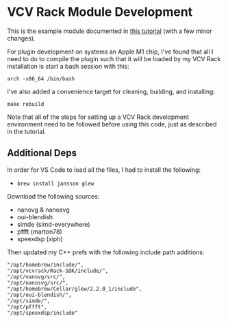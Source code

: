# VCV Rack Module Development

This is the example module documented in [this tutorial](https://vcvrack.com/manual/PluginDevelopmentTutorial) (with a few minor changes).

For plugin development on systems an Apple M1 chip, I've found that all I need to do to compile the plugin such that it will be loaded by my VCV Rack installation is start a bash session with this:

```shell
arch -x86_64 /bin/bash
```

I've also added a convenience target for cleaning, building, and installing:

```shell
make rebuild
```

Note that all of the steps for setting up a VCV Rack development environment need to be followed before using this code, just as described in the tutorial.

## Additional Deps

In order for VS Code to load all the files, I had to install the following:

* `brew install jansson glew`

Download the following sources:

* nanovg & nanosvg
* oui-blendish
* simde (simd-everywhere)
* pffft (marton78)
* speexdsp (xiph)

Then updated my C++ prefs with the following include path additions:

```
"/opt/homebrew/include/",
"/opt/vcvrack/Rack-SDK/include/",
"/opt/nanovg/src/",
"/opt/nanosvg/src/",
"/opt/homebrew/Cellar/glew/2.2.0_1/include",
"/opt/oui-blendish/",
"/opt/simde/",
"/opt/pffft",
"/opt/speexdsp/include"
```
